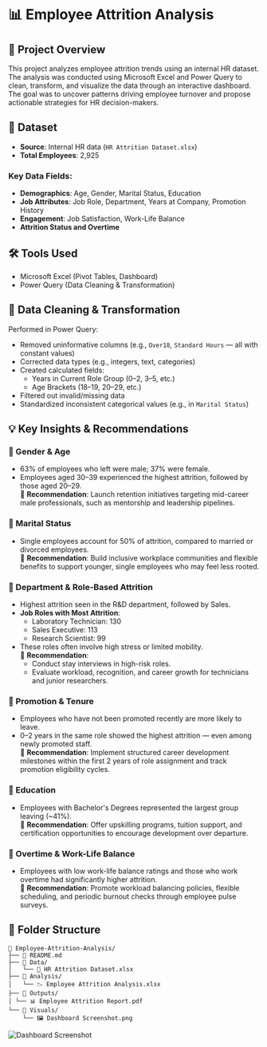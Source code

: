 # 📊 Employee Attrition Analysis

## 📄 Project Overview

This project analyzes employee attrition trends using an internal HR dataset. The analysis was conducted using Microsoft Excel and Power Query to clean, transform, and visualize the data through an interactive dashboard. The goal was to uncover patterns driving employee turnover and propose actionable strategies for HR decision-makers.

## 📂 Dataset

- **Source**: Internal HR data (`HR Attrition Dataset.xlsx`)
- **Total Employees**: 2,925

### Key Data Fields:

- **Demographics**: Age, Gender, Marital Status, Education
- **Job Attributes**: Job Role, Department, Years at Company, Promotion History
- **Engagement**: Job Satisfaction, Work-Life Balance
- **Attrition Status and Overtime**

## 🛠 Tools Used

- Microsoft Excel (Pivot Tables, Dashboard)
- Power Query (Data Cleaning & Transformation)

## 🧹 Data Cleaning & Transformation

Performed in Power Query:

- Removed uninformative columns (e.g., `Over18`, `Standard Hours` — all with constant values)
- Corrected data types (e.g., integers, text, categories)
- Created calculated fields:
  - Years in Current Role Group (0–2, 3–5, etc.)
  - Age Brackets (18–19, 20–29, etc.)
- Filtered out invalid/missing data
- Standardized inconsistent categorical values (e.g., in `Marital Status`)

## 💡 Key Insights & Recommendations

### 🔹 Gender & Age
- 63% of employees who left were male; 37% were female.
- Employees aged 30–39 experienced the highest attrition, followed by those aged 20–29.<br>
🌟 **Recommendation**: Launch retention initiatives targeting mid-career male professionals, such as mentorship and leadership pipelines.  

### 🔹 Marital Status
- Single employees account for 50% of attrition, compared to married or divorced employees.<br>
🌟 **Recommendation**: Build inclusive workplace communities and flexible benefits to support younger, single employees who may feel less rooted.

### 🔹 Department & Role-Based Attrition
- Highest attrition seen in the R\&D department, followed by Sales.
- **Job Roles with Most Attrition**:
  - Laboratory Technician: 130
  - Sales Executive: 113
  - Research Scientist: 99
- These roles often involve high stress or limited mobility.<br>
🌟 **Recommendation**:
  - Conduct stay interviews in high-risk roles.
  - Evaluate workload, recognition, and career growth for technicians and junior researchers.

### 🔹 Promotion & Tenure
- Employees who have not been promoted recently are more likely to leave.
- 0–2 years in the same role showed the highest attrition — even among newly promoted staff.<br>
🌟 **Recommendation**: Implement structured career development milestones within the first 2 years of role assignment and track promotion eligibility cycles.

### 🔹 Education
- Employees with Bachelor's Degrees represented the largest group leaving (\~41%).<br>
🌟 **Recommendation**: Offer upskilling programs, tuition support, and certification opportunities to encourage development over departure.

### 🔹 Overtime & Work-Life Balance
- Employees with low work-life balance ratings and those who work overtime had significantly higher attrition.<br>
🌟 **Recommendation**: Promote workload balancing policies, flexible scheduling, and periodic burnout checks through employee pulse surveys.

## 📁 Folder Structure

```text
📂 Employee-Attrition-Analysis/
├── 📄 README.md
├── 📂 Data/
│   └── 🧮 HR Attrition Dataset.xlsx
├── 📂 Analysis/
│   └── 📉 Employee Attrition Analysis.xlsx
├── 📂 Outputs/
│ └── 📊 Employee Attrition Report.pdf
└── 📂 Visuals/
    └── 🖼️ Dashboard Screenshot.png
```

![Dashboard Screenshot](visuals/dashboard_screenshot.png)

